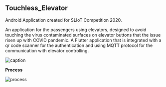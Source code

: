 ## **Touchless_Elevator**
Android Application created for SLIoT Competition 2020.

An application for the passengers using elevators, designed to avoid touching the virus contaminated surfaces on elevator buttons that the issue risen up  with COVID pandemic. A Flutter application that is integrated with a qr code scanner for the authentication and using MQTT protocol for the communication with elevator controlling.


![caption](https://media.giphy.com/media/8JQ7pr7wzOFVH0XIrp/giphy.gif)

**Process**

![process](https://github.com/DulajKavinda98/Touchless_Elevator/blob/master/Captures/process_sliot.jpg)






